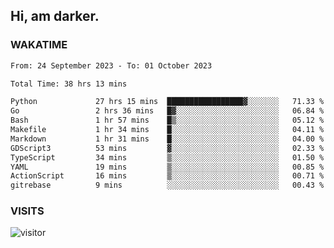 ## Hi, am darker.

### WAKATIME

<!--START_SECTION:waka-->

```txt
From: 24 September 2023 - To: 01 October 2023

Total Time: 38 hrs 13 mins

Python             27 hrs 15 mins  █████████████████▓░░░░░░░   71.33 %
Go                 2 hrs 36 mins   █▓░░░░░░░░░░░░░░░░░░░░░░░   06.84 %
Bash               1 hr 57 mins    █▒░░░░░░░░░░░░░░░░░░░░░░░   05.12 %
Makefile           1 hr 34 mins    █░░░░░░░░░░░░░░░░░░░░░░░░   04.11 %
Markdown           1 hr 31 mins    █░░░░░░░░░░░░░░░░░░░░░░░░   04.00 %
GDScript3          53 mins         ▓░░░░░░░░░░░░░░░░░░░░░░░░   02.33 %
TypeScript         34 mins         ▒░░░░░░░░░░░░░░░░░░░░░░░░   01.50 %
YAML               19 mins         ▒░░░░░░░░░░░░░░░░░░░░░░░░   00.85 %
ActionScript       16 mins         ▒░░░░░░░░░░░░░░░░░░░░░░░░   00.71 %
gitrebase          9 mins          ░░░░░░░░░░░░░░░░░░░░░░░░░   00.43 %
```

<!--END_SECTION:waka-->

### VISITS
<!-- i should probably build this when i will have some time -->
![visitor](https://profile-counter.glitch.me/sanix-darker/count.svg)
